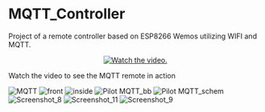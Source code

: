 # MQTT_Controller
Project of a remote controller based on ESP8266 Wemos utilizing WIFI and MQTT.

<p align="center">
  <a href="https://www.youtube.com/watch?v=-ZEsa-9d1Jg">
     <img src="https://img.youtube.com/vi/-ZEsa-9d1Jg/0.jpg" alt="Watch the video.">
  </a>
</p>
Watch the video to see the MQTT remote in action

![MQTT](https://github.com/TanskiSzymon/MQTT_Controller/assets/108231030/f5ae6941-926d-4f62-9072-bbf3b155f4e1)
![front](https://github.com/TanskiSzymon/MQTT_Controller/assets/108231030/e8af84f0-9d2e-427a-996b-e50e665c60f2)
![inside](https://github.com/TanskiSzymon/MQTT_Controller/assets/108231030/29b71b72-12d5-42c9-8ccd-9be680eccd92)
![Pilot MQTT_bb](https://github.com/TanskiSzymon/MQTT_Controller/assets/108231030/c8d8514a-a80b-4e5c-bbf4-dc220ae32edc)
![Pilot MQTT_schem](https://github.com/TanskiSzymon/MQTT_Controller/assets/108231030/1bd571d5-aba7-4c7f-a6ea-48bb84e89ca3)
![Screenshot_8](https://github.com/TanskiSzymon/MQTT_Controller/assets/108231030/f298c98f-6a3d-4299-86c3-6f291e00cb8a)
![Screenshot_11](https://github.com/TanskiSzymon/MQTT_Controller/assets/108231030/87b688e0-1262-49c1-aa81-b957b6d08965)
![Screenshot_9](https://github.com/TanskiSzymon/MQTT_Controller/assets/108231030/db0c2761-144c-4214-964d-a530d0637b24)
